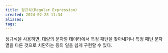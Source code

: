 ```yaml
---
title: 정규식(Regular Expression)
created: 2024-02-28 11:34
aliases: 
tags:
---
```

정규식을 사용하면, 대량의 문자열 데이타에서 특정 패턴을 찾아내거나 특정 패턴 문자열을 다른 것으로 치환하는 등의 일을 쉽게 구현할 수 있다. 